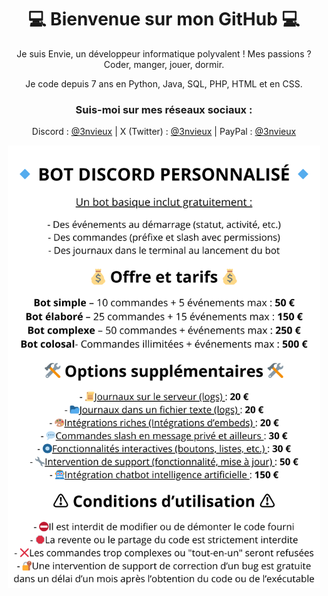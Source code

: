 <div align="center">

# 💻 Bienvenue sur mon GitHub 💻
<p>Je suis Envie, un développeur informatique polyvalent ! Mes passions ? Coder, manger, jouer, dormir.</p>
<p>Je code depuis 7 ans en Python, Java, SQL, PHP, HTML et en CSS.</p>
<h3>Suis-moi sur mes réseaux sociaux :</h3>

Discord : [@3nvieux](https://github.com/3nvieux) | 
X (Twitter) : [@3nvieux](https://x.com/3nvieux) | 
PayPal : [@3nvieux](https://paypal.me/3nvieux)

<img src="tarifs.png" width="500">

</div>
